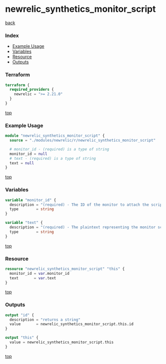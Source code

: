 # newrelic_synthetics_monitor_script

[back](../newrelic.md)

### Index

- [Example Usage](#example-usage)
- [Variables](#variables)
- [Resource](#resource)
- [Outputs](#outputs)

### Terraform

```terraform
terraform {
  required_providers {
    newrelic = ">= 2.21.0"
  }
}
```

[top](#index)

### Example Usage

```terraform
module "newrelic_synthetics_monitor_script" {
  source = "./modules/newrelic/r/newrelic_synthetics_monitor_script"

  # monitor_id - (required) is a type of string
  monitor_id = null
  # text - (required) is a type of string
  text = null
}
```

[top](#index)

### Variables

```terraform
variable "monitor_id" {
  description = "(required) - The ID of the monitor to attach the script to."
  type        = string
}

variable "text" {
  description = "(required) - The plaintext representing the monitor script."
  type        = string
}
```

[top](#index)

### Resource

```terraform
resource "newrelic_synthetics_monitor_script" "this" {
  monitor_id = var.monitor_id
  text       = var.text
}
```

[top](#index)

### Outputs

```terraform
output "id" {
  description = "returns a string"
  value       = newrelic_synthetics_monitor_script.this.id
}

output "this" {
  value = newrelic_synthetics_monitor_script.this
}
```

[top](#index)
